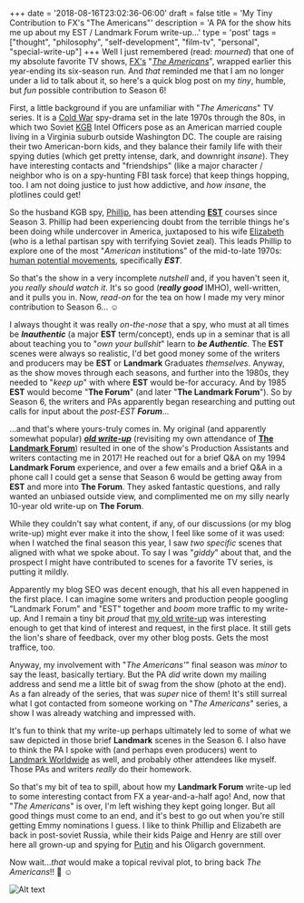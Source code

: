 +++
date = '2018-08-16T23:02:36-06:00'
draft = false
title = 'My Tiny Contribution to FX&apos;s &quot;The Americans&quot;'
description = 'A PA for the show hits me up about my EST / Landmark Forum write-up...'
type = 'post'
tags = ["thought", "philosophy", "self-development", "film-tv", "personal", "special-write-up"]
+++
Well I just remembered (read: *mourned*) that one of my absolute favorite TV shows, [FX's](https://en.wikipedia.org/wiki/FX_(TV_channel)) "[*The Americans*](https://en.wikipedia.org/wiki/The_Americans)", wrapped earlier this year-ending its six-season run. And *that* reminded me that I am no longer under a lid to talk about it, so here's a quick blog post on my *tiny*, humble, but *fun* possible contribution to Season 6!  <br />

First, a little background if you are unfamiliar with "*The Americans*" TV series. It is a [Cold War](https://en.wikipedia.org/wiki/Cold_War) spy-drama set in the late 1970s through the 80s, in which two Soviet [KGB](https://en.wikipedia.org/wiki/KGB) Intel Officers pose as an American married couple living in a Virginia suburb outside Washington DC. The couple are raising their two American-born kids, and they balance their family life with their spying duties (which get pretty intense, dark, and downright *insane*). They have interesting contacts and "friendships" (like a major character / neighbor who is on a spy-hunting FBI task force) that keep things hopping, too.  I am not doing justice to just how addictive, and *how insane*, the plotlines could get! <br />

So the husband KGB spy, [Phillip](https://en.wikipedia.org/wiki/Philip_Jennings_(The_Americans)), has been attending [**EST**](https://en.wikipedia.org/wiki/Erhard_Seminars_Training) courses since Season 3.  Phillip had been experiencing doubt from the terrible things he's been doing while undercover in America, juxtaposed to his wife [Elizabeth](https://en.wikipedia.org/wiki/Elizabeth_Jennings_(The_Americans)) (who is a lethal partisan spy with terrifying Soviet zeal).  This leads Phillip to explore one of the most "*American* institutions" of the mid-to-late 1970s: [human potential movements](https://en.wikipedia.org/wiki/Human_Potential_Movement), specifically ***EST***.  <br />

So that's the show in a very incomplete *nutshell* and, if you haven't seen it, *you really should watch it*. It's so good (***really good*** IMHO), well-written, and it pulls you in. Now, *read-on* for the tea on how I made my very minor contribution to Season 6... ☺️ <br />

I always thought it was really *on-the-nose* that a spy, who must at all times be ***Inauthentic*** (a major **EST** term/concept), ends up in a seminar that is all about teaching you to "*own your bullshit*" learn to ***be Authentic***.  The **EST** scenes were always so realistic, I'd bet good money some of the writers and producers may be **EST** or **Landmark** Graduates *themselves*. Anyway, as the show moves through each seasons, and further into the 1980s, they needed to "*keep up*" with where **EST** would be-for accuracy. And by 1985 **EST** would become "**The Forum**" (and later "**The Landmark Forum**").  So by Season 6, the writers and PAs apparently began researching and putting out calls for input about the *post-EST* ***Forum***... <br />  

...and that's where yours-truly comes in.  My original (and apparently somewhat popular) [***old write-up***](https://julianwest.me/Blog/a-funny-thing-happened-after-the-forum-part-1/) (revisiting my own attendance of [**The Landmark Forum**](https://en.wikipedia.org/wiki/Landmark_Worldwide#Landmark_Forum)) resulted in one of the show's Production Assistants and writers contacting me in 2017!  He reached out for a brief Q&A on my 1994 **Landmark Forum** experience, and over a few emails and a brief Q&A in a phone call I could get a sense that Season 6 would be getting away from **EST** and more into **The Forum**.  They asked fantastic questions, and rally wanted an unbiased outside view, and complimented me on my silly nearly 10-year old write-up on **The Forum**.  <br />

While they couldn't say what content, if any, of our discussions (or my blog write-up) might ever make it into the show, I feel like some of it was used:  when I watched the final season this year, I saw *two specific* scenes that aligned with what we spoke about. To say I was "*giddy*" about that, and the prospect I might have contributed to scenes for a favorite TV series, is putting it mildly. <br />

Apparently my blog SEO was decent enough, that his all even happened in the first place.  I can imagine some writers and production people googling "Landmark Forum" and "EST" together and *boom* more traffic to my write-up. And I remain a tiny bit *proud* that [my old write-up](https://julianwest.me/Blog/a-funny-thing-happened-after-the-forum-part-1/) was interesting enough to get that kind of interest and request, in the first place. It still gets the lion's share of feedback, over my other blog posts. Gets the most traffice, too. <br />

Anyway, my involvement with "*The Americans'*" final season was *minor* to say the least, basically tertiary.  But the PA *did* write down my mailing address and send me a little bit of swag from the show (photo at the end).  As a fan already of the series, that was *super* nice of them!  It's still surreal what I got contacted from someone working on "*The Americans*" series, a show I was already watching and impressed with. <br />

It's fun to think that my write-up perhaps ultimately led to some of what we saw depicted in those brief **Landmark** scenes in the Season 6. I also have to think the PA I spoke with (and perhaps even producers) went to [Landmark Worldwide](https://en.wikipedia.org/wiki/Landmark_Worldwide#Landmark_Forum) as well, and probably other attendees like myself.  Those PAs and writers *really* do their homework.  <br />  

So that's my bit of tea to spill, about how my **Landmark Forum** write-up led to some interesting contact from FX a year-and-a-half ago!  And, now that "*The Americans*" is over, I'm left wishing they kept going longer.  But all good things must come to an end, and it's best to go out when you're still getting Emmy nominations I guess.  I like to think Phillip and Elizabeth are back in post-soviet Russia, while their kids Paige and Henry are still over here all grown-up and spying for [Putin](https://en.wikipedia.org/wiki/Vladimir_Putin) and his Oligarch government. <br />

Now wait...*that* would make a topical revival plot, to bring back *The Americans*!!  🤔 ☺️ <br />

<img src="https://julianwest.me/Blog/posts/images/Americans-Apr-2017.JPG" alt="Alt text">